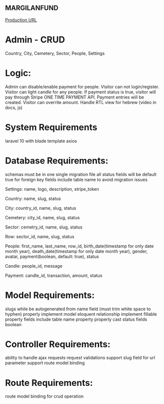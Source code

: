 ## MARGILANFUND
<a href="https://margilanfund.org/">Production URL</a>

# Admin - CRUD
Country, City, Cemetery, Sector, People, Settings


# Logic:
Admin can disable/enable payment for people.
Visitor can not login/register.
Visitor can light candle for any people.
If payment status is true, visitor will pay through Stripe ONE TIME PAYMENT API. Payment entries will be created.
Visitor can overrite amount.
Handle RTL view for hebrew (video in docs, js)


# System Requirements
laravel 10 with blade template
axios 


# Database Requirements:
schemas must be in one single migration file
all status fields will be default true
for foreign key fields include table name to avoid migration issues

Settings:
name, logo, description, stripe_token

Country:
name, slug, status

City:
country_id, name, slug, status

Cemetery:
city_id, name, slug, status


Sector:
cemetry_id, name, slug, status

Row:
sector_id, name, slug, status

People:
first_name, last_name, row_id, birth_date(timestamp for only date month year), death_date(timestamp for only date month year), gender, avatar, payment(boolean, default: true), status


Candle:
people_id, message

Payment:
candle_id, transaction, amount, status


# Model Requirements:
slugs while be autogenerated from name field (must trim white space to hyphen)
properly implement model eloquent relationship
implement fillable property fields
include table name property properly
cast status fields boolean

# Controller Requirements:
ability to handle ajax requests
request validations
support slug field for url parameter
support route model binding

# Route Requirements:
route model binding for crud operation

